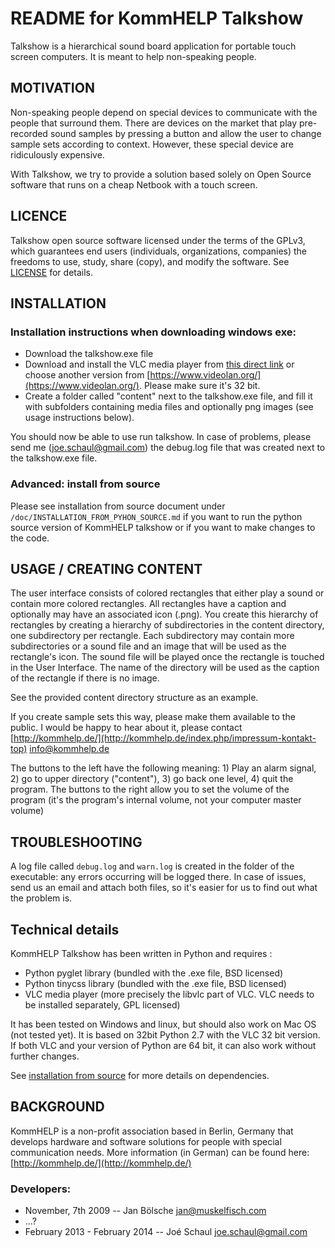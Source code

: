 # README for KommHELP Talkshow

Talkshow is a hierarchical sound board application for portable touch screen computers. It is meant to help non-speaking people.

## MOTIVATION

Non-speaking people depend on special devices to communicate with the people that surround them. There are devices on the market that play pre-recorded sound samples by pressing a button and allow the user to change sample sets according to context. However, these special device are ridiculously expensive.

With Talkshow, we try to provide a solution based solely on Open Source software that runs on a cheap Netbook with a touch screen.

## LICENCE

Talkshow open source software licensed under the terms of the GPLv3, which guarantees end users (individuals, organizations, companies) the freedoms to use, study, share (copy), and modify the software. See [LICENSE](LICENSE.md) for details.

## INSTALLATION

### Installation instructions when downloading windows exe:

* Download the talkshow.exe file
* Download and install the VLC media player from [this direct link](https://get.videolan.org/vlc/2.1.3/win32/vlc-2.1.3-win32.exe) or choose another version from [https://www.videolan.org/](https://www.videolan.org/). Please make sure it's 32 bit.
* Create a folder called "content" next to the talkshow.exe file, and fill it with subfolders containing media files and optionally png images (see usage instructions below).

You should now be able to use run talkshow. In case of problems, please send me (joe.schaul@gmail.com) the debug.log file that was created next to the talkshow.exe file.

### Advanced: install from source

Please see installation from source document under `/doc/INSTALLATION_FROM_PYHON_SOURCE.md` if you want to run the python source version of KommHELP talkshow or if you want to make changes to the code.

## USAGE / CREATING CONTENT 

The user interface consists of colored rectangles that either play a sound or contain more colored rectangles.
All rectangles have a caption and optionally may have an associated icon (.png).
You create this hierarchy of rectangles by creating a hierarchy of subdirectories in the content directory, one subdirectory per rectangle. Each subdirectory may contain more subdirectories or a sound file and an image that will be used as the rectangle's icon. The sound file will be played once the rectangle is touched in the User Interface. The name of the directory will be used as the caption of the rectangle if there is no image.

See the provided content directory structure as an example.

If you create sample sets this way, please make them available to the public. I would be happy to hear about it, please contact [http://kommhelp.de/](http://kommhelp.de/index.php/impressum-kontakt-top) info@kommhelp.de

The buttons to the left have the following meaning: 1) Play an alarm signal, 2) go to upper directory ("content"), 3) go back one level, 4) quit the program.
The buttons to the right allow you to set the volume of the program (it's the program's internal volume, not your computer master volume)

## TROUBLESHOOTING

A log file called `debug.log` and `warn.log` is created in the folder of the executable: any errors occurring will be logged there. In case of issues, send us an email and attach both files, so it's easier for us to find out what the problem is.

## Technical details

KommHELP Talkshow has been written in Python and requires :

* Python pyglet library (bundled with the .exe file, BSD licensed)
* Python tinycss library (bundled with the .exe file, BSD licensed)
* VLC media player (more precisely the libvlc part of VLC. VLC needs to be installed separately, GPL licensed)

It has been tested on Windows and linux, but should also work on Mac OS (not tested yet). It is based on 32bit Python 2.7 with the VLC 32 bit version. If both VLC and your version of Python are 64 bit, it can also work without further changes.

See [installation from source](doc/INSTALLATION_FROM_PYHON_SOURCE.md) for more details on dependencies. 

## BACKGROUND

KommHELP is a non-profit association based in Berlin, Germany that develops hardware and software solutions for people with special communication needs. More information (in German) can be found here: [http://kommhelp.de/](http://kommhelp.de/)

### Developers:

* November, 7th 2009 -- Jan Bölsche <jan@muskelfisch.com>
* ...?
* February 2013 - February 2014 -- Joé Schaul <joe.schaul@gmail.com>



















